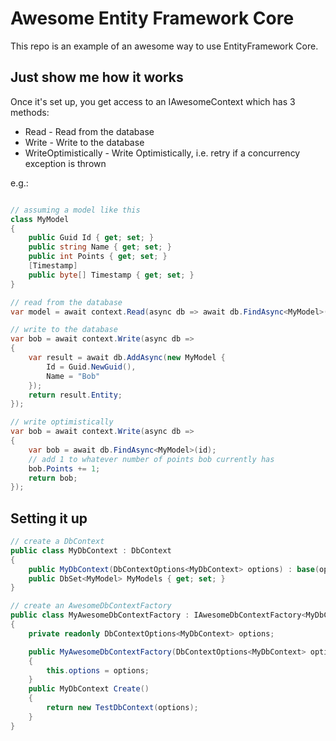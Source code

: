 # Awesome Entity Framework Core

This repo is an example of an awesome way to use EntityFramework Core.

## Just show me how it works

Once it's set up, you get access to an IAwesomeContext which has 3 methods:

* Read - Read from the database
* Write - Write to the database
* WriteOptimistically - Write Optimistically, i.e. retry if a concurrency exception is thrown

e.g.:

```c#

// assuming a model like this
class MyModel 
{
    public Guid Id { get; set; }
    public string Name { get; set; }
    public int Points { get; set; }
    [Timestamp]
    public byte[] Timestamp { get; set; }
}

// read from the database
var model = await context.Read(async db => await db.FindAsync<MyModel>(id));

// write to the database
var bob = await context.Write(async db => 
{
    var result = await db.AddAsync(new MyModel {
        Id = Guid.NewGuid(),
        Name = "Bob"
    });
    return result.Entity;
});

// write optimistically
var bob = await context.Write(async db => 
{
    var bob = await db.FindAsync<MyModel>(id);
    // add 1 to whatever number of points bob currently has
    bob.Points += 1;
    return bob;
});

```

## Setting it up

```c#
// create a DbContext
public class MyDbContext : DbContext
{
    public MyDbContext(DbContextOptions<MyDbContext> options) : base(options) {}
    public DbSet<MyModel> MyModels { get; set; }
}

// create an AwesomeDbContextFactory
public class MyAwesomeDbContextFactory : IAwesomeDbContextFactory<MyDbContext>
{
    private readonly DbContextOptions<MyDbContext> options;

    public MyAwesomeDbContextFactory(DbContextOptions<MyDbContext> options)
    {
        this.options = options;
    }
    public MyDbContext Create()
    {
        return new TestDbContext(options);
    }
}
```